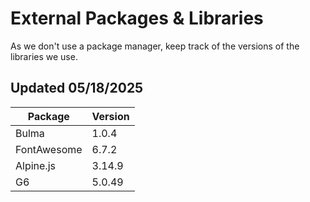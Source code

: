 # External Packages & Libraries

As we don't use a package manager, keep track of the versions of the libraries we use.

## Updated 05/18/2025

| Package     | Version |
| ----------- | ------- |
| Bulma       | 1.0.4   |
| FontAwesome | 6.7.2   |
| Alpine.js   | 3.14.9  |
| G6          | 5.0.49  |
